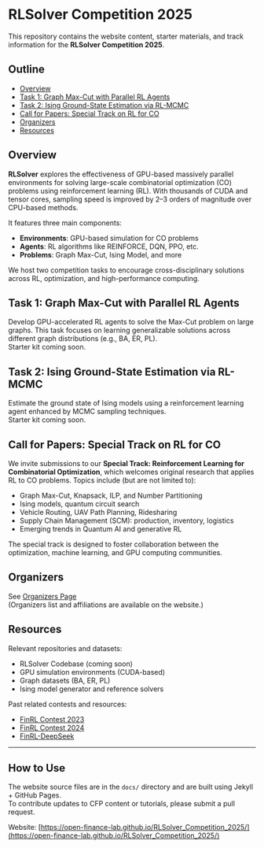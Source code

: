# RLSolver Competition 2025

This repository contains the website content, starter materials, and track information for the **RLSolver Competition 2025**.

## Outline
  - [Overview](#overview)
  - [Task 1: Graph Max-Cut with Parallel RL Agents](#task-1-graph-max-cut-with-parallel-rl-agents)
  - [Task 2: Ising Ground-State Estimation via RL-MCMC](#task-2-ising-ground-state-estimation-via-rl-mcmc)
  - [Call for Papers: Special Track on RL for CO](#call-for-papers-special-track-on-rl-for-co)
  - [Organizers](#organizers)
  - [Resources](#resources)

## Overview

**RLSolver** explores the effectiveness of GPU-based massively parallel environments for solving large-scale combinatorial optimization (CO) problems using reinforcement learning (RL). With thousands of CUDA and tensor cores, sampling speed is improved by 2–3 orders of magnitude over CPU-based methods.

It features three main components:
- **Environments**: GPU-based simulation for CO problems
- **Agents**: RL algorithms like REINFORCE, DQN, PPO, etc.
- **Problems**: Graph Max-Cut, Ising Model, and more

We host two competition tasks to encourage cross-disciplinary solutions across RL, optimization, and high-performance computing.

## Task 1: Graph Max-Cut with Parallel RL Agents

Develop GPU-accelerated RL agents to solve the Max-Cut problem on large graphs. This task focuses on learning generalizable solutions across different graph distributions (e.g., BA, ER, PL).  
Starter kit coming soon.

## Task 2: Ising Ground-State Estimation via RL-MCMC

Estimate the ground state of Ising models using a reinforcement learning agent enhanced by MCMC sampling techniques.  
Starter kit coming soon.

## Call for Papers: Special Track on RL for CO

We invite submissions to our **Special Track: Reinforcement Learning for Combinatorial Optimization**, which welcomes original research that applies RL to CO problems. Topics include (but are not limited to):
- Graph Max-Cut, Knapsack, ILP, and Number Partitioning
- Ising models, quantum circuit search
- Vehicle Routing, UAV Path Planning, Ridesharing
- Supply Chain Management (SCM): production, inventory, logistics
- Emerging trends in Quantum AI and generative RL

The special track is designed to foster collaboration between the optimization, machine learning, and GPU computing communities.

## Organizers

See [Organizers Page](https://open-finance-lab.github.io/RLSolver_Competition_2025/organizers)  
(Organizers list and affiliations are available on the website.)

## Resources

Relevant repositories and datasets:
* RLSolver Codebase (coming soon)
* GPU simulation environments (CUDA-based)
* Graph datasets (BA, ER, PL)
* Ising model generator and reference solvers

Past related contests and resources:
* [FinRL Contest 2023](https://github.com/Open-Finance-Lab/FinRL_Contest_2023)
* [FinRL Contest 2024](https://github.com/Open-Finance-Lab/FinRL_Contest_2024)
* [FinRL-DeepSeek](https://github.com/benstaf/FinRL_DeepSeek)

---

## How to Use

The website source files are in the `docs/` directory and are built using Jekyll + GitHub Pages.  
To contribute updates to CFP content or tutorials, please submit a pull request.

Website: [https://open-finance-lab.github.io/RLSolver_Competition_2025/](https://open-finance-lab.github.io/RLSolver_Competition_2025/)
